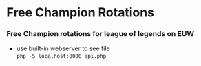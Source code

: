 # Free Champion Rotations
### Free Champion rotations for league of legends on EUW

* use built-in webserver to see file \
`php -S localhost:8080 api.php`